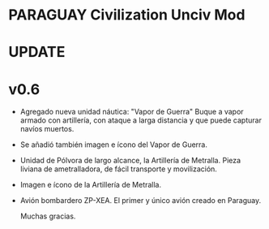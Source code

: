 # PARAGUAY Civilization Unciv Mod
# UPDATE
# v0.6
- Agregado nueva unidad náutica: "Vapor de Guerra"
  Buque a vapor armado con artillería, con ataque a larga distancia y que puede capturar navíos muertos.
  
- Se añadió también imagen e ícono del Vapor de Guerra.

- Unidad de Pólvora de largo alcance, la Artillería de Metralla.
  Pieza liviana de ametralladora, de fácil transporte y movilización.

- Imagen e ícono de la Artillería de Metralla.

- Avión bombardero ZP-XEA.
  El primer y único avión creado en Paraguay.

  Muchas gracias.
